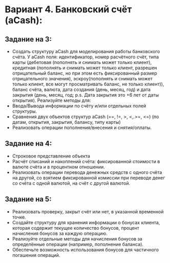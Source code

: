 # Вариант 4. Банковский счёт (aCash):
## **Задание на 3**:
- Создать структуру aCash для моделирования работы банковского счёта. У aCash
поля: идентификатор, номер расчётного счёт, типа карты (дебетовая (пополнять и
снимать может только клиент), кредитная (пополнять и снимать может только клиент,
разрешен отрицательный баланс, но при этом есть фиксированный размер
отрицательного значения), эскроу(пополнять и снимать может только клиент, все могут
просматривать баланс, не только клиент)), баланс счёта, валюта, дата создания (день,
месяц, год) и дата закрытия (день, месяц, год; p.s. Дата закрытия это +6 лет от даты
открытия).
Реализуйте методы для:
- Ввода/Вывода информации по счёту и/или отдельных полей структуры.
- Сравнения двух объектов структур aCash (==, !=, >, <,.>=, <=) (по датам,
открытия, закрытия, балансу, типу карты)
- Реализовать операции пополнения/внесения и снятия/оплаты.
## **Задание на 4:**
- Строковое представление объекта
- Расчёт списаний и накоплений счёта: фиксированной стоимости в валюте счёта
и в процентном отношении.
- Реализовать операции перевода денежных средств с одного счёта на другой, со
взятием фиксированной комиссии при переводе денег со счёта с одной валютой,
на счёт с другой валютой.
## **Задание на 5:**
- Реализовать проверку, закрыт счёт или нет, в указанной временной точке.
- Создайте структуру для хранения информации о бонусах клиента, которая
содержит текущее количество бонусов, процент начисления бонусов за каждую
операцию.
- Реализуйте отдельные методы для начисления бонусов за определённые
операции (например, пополнение баланса).
- Обеспечьте возможность использования бонусов для частичного погашения
операций.

